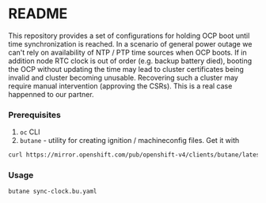 # README #

This repository provides a set of configurations for holding OCP boot until time synchronization is reached.
In a scenario of general power outage we can't rely on availability of NTP / PTP time sources when OCP boots. If in addition node RTC clock is out of order (e.g. backup battery died), booting the OCP without updating the time may lead to cluster certificates being invalid and cluster becoming unusable. Recovering such a cluster may require manual intervention (approving the CSRs).
This is a real case happenned to our partner.


### Prerequisites ###
1. `oc` CLI 
2. `butane` - utility for creating ignition / machineconfig files. Get it with 
```bash
curl https://mirror.openshift.com/pub/openshift-v4/clients/butane/latest/butane --output butane
```

### Usage ###
```bash
butane sync-clock.bu.yaml 
```